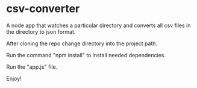 # csv-converter
A node app that watches a particular directory and converts all csv files in the directory to json format.

After cloning the repo change directory into the project path.

Run the command "npm install" to install needed dependencies.

Run the "app.js" file.

Enjoy!
